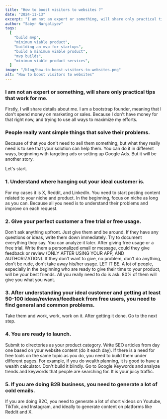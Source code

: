 ```yaml
---
title: "How to boost visitors to websites ?"
date: "2024-11-13"
excerpt: "I am not an expert or something, will share only practical tips that work for me."
author: "Sabyr Nurgaliyev"
tags:
  [
    "build mvp",
    "minimum viable product",
    "building an mvp for startups",
    "build a minimum viable product",
    "mvp builds",
    "minimum viable product services",
  ]
image: "/blog/how-to-boost-visitors-to-websites.png"
alt: "How to boost visitors to websites"
---
```


### I am not an expert or something, will share only practical tips that work for me.

Firstly, I will share details about me. I am a bootstrap founder, meaning that I don't spend money on marketing or sales. Because I don't have money for that right now, and trying to use all ways to maximize my efforts.

### People really want simple things that solve their problems. 

Because of that you don't need to sell them something, but what they really need is to see that your solution can help them. You can do it in different ways, beginning with targeting ads or setting up Google Ads. But it will be another story.

Let's start.

### 1. Understand where hanging out your ideal customer is. 

For my cases it is X, Reddit, and LinkedIn. You need to start posting content related to your niche and product. In the beginning, focus on niche as long as you can. Because all you need is to understand their problems and improve on each request.

### 2. Give your perfect customer a free trial or free usage. 

Don't ask anything upfront. Just give them and be around. If they have any questions or ideas, write them down immediately. Try to document everything they say. You can analyze it later. After giving free usage or a free trial. Write them a personalized email or message, could they give feedback or review (ONLY AFTER USING YOUR APP, AND AUTHORIZATION). If they don't want to give, no problem, don't do anything, don't be rude, don't take away his/her usage. LET IT BE. A lot of people, especially in the beginning who are ready to give their time to your product, will be your best friends. All you really need to do is ask. 80% of them will give you what you want.

### 3. After understanding your ideal customer and getting at least 50-100 ideas/reviews/feedback from free users, you need to find general and common problems. 

Take them and work, work, work on it. After getting it done. Go to the next step.

### 4. You are ready to launch. 

Submit to directories as your product category. Write SEO articles from day one based on your website content (do it each day). If there is a need for free tools on the same topic as you do, you need to build them under different pages. For example, if you do wealth planning, it is good to have a wealth calculator. Don't build it blindly. Go to Google Keywords and analyze trends and keywords that people are searching for. It is your juicy traffic.

### 5. If you are doing B2B business, you need to generate a lot of cold emails. 

If you are doing B2C, you need to generate a lot of short videos on Youtube, TikTok, and Instagram, and ideally to generate content on platforms like Reddit and X.